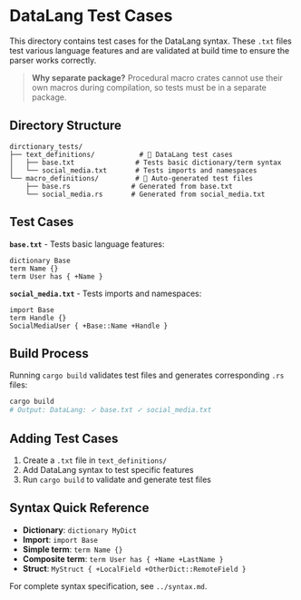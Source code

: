 # DataLang Test Cases

This directory contains test cases for the DataLang syntax. These `.txt` files test various language features and are validated at build time to ensure the parser works correctly.

> **Why separate package?** Procedural macro crates cannot use their own macros during compilation, so tests must be in a separate package.

## Directory Structure

```
dirctionary_tests/
├── text_definitions/           # 📝 DataLang test cases
│   ├── base.txt               # Tests basic dictionary/term syntax
│   └── social_media.txt       # Tests imports and namespaces
└── macro_definitions/         # 🤖 Auto-generated test files
    ├── base.rs               # Generated from base.txt
    └── social_media.rs       # Generated from social_media.txt
```

## Test Cases

**`base.txt`** - Tests basic language features:
```datalang
dictionary Base
term Name {}
term User has { +Name }
```

**`social_media.txt`** - Tests imports and namespaces:
```datalang
import Base
term Handle {}
SocialMediaUser { +Base::Name +Handle }
```

## Build Process

Running `cargo build` validates test files and generates corresponding `.rs` files:
```bash
cargo build
# Output: DataLang: ✓ base.txt ✓ social_media.txt
```

## Adding Test Cases

1. Create a `.txt` file in `text_definitions/`
2. Add DataLang syntax to test specific features
3. Run `cargo build` to validate and generate test files

## Syntax Quick Reference

- **Dictionary**: `dictionary MyDict`
- **Import**: `import Base`
- **Simple term**: `term Name {}`
- **Composite term**: `term User has { +Name +LastName }`
- **Struct**: `MyStruct { +LocalField +OtherDict::RemoteField }`

For complete syntax specification, see `../syntax.md`.